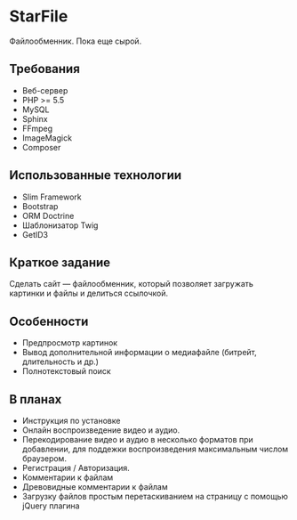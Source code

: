 # StarFile
Файлообменник. Пока еще сырой.

## Требования
- Веб-сервер
- PHP >= 5.5
- MySQL
- Sphinx
- FFmpeg
- ImageMagick
- Composer

## Использованные технологии
- Slim Framework
- Bootstrap
- ORM Doctrine
- Шаблонизатор Twig
- GetID3

## Краткое задание
Сделать сайт — файлообменник, который позволяет загружать картинки и файлы и делиться ссылочкой. 

## Особенности
- Предпросмотр картинок
- Вывод дополнительной информации о медиафайле (битрейт, длительность и др.)
- Полнотекстовый поиск

## В планах
- Инструкция по установке
- Онлайн воспроизведение видео и аудио. 
- Перекодирование видео и аудио в несколько форматов при добавлении, для поддежки воспроизведения максимальным числом браузером.
- Регистрация / Авторизация.
- Комментарии к файлам
- Древовидные комментарии к файлам
- Загрузку файлов простым перетаскиванием на страницу с помощью jQuery плагина          
